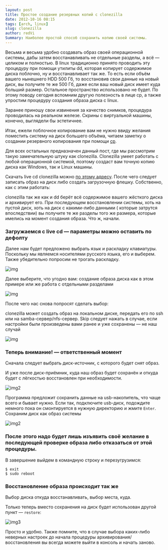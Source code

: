 ```yaml
---
layout: post
title: Простое создание резервных копий с clonezilla
date: 2012-10-16 08:15
tags: [arch, linux]
slug: clonezilla
author: redVi
Summary: Наиболее простой способ сохранить копию своей системы.
---
```


Весьма и весьма удобно создавать образ своей операционной системы, дабы затем восстанавливать не отдельные разделы, а всё — целиком и полностью. В linux традиционно принято проводить эту процедуру при помощи утилиты dd, которая копирует содержимое диска поблочно, ну и восстанавливает так же. То есть если объём вашего нынешнего HDD 500 Гб, то восстановив свои данные на новый диск, вы получите те же 500 Гб, даже если ваш новый диск имеет куда больший размер. Остальное пространство использовано не будет. По этому поводу сегодня вспомним другую полезность в лице cp, а также упростим процедуру создания образа диска с linux.


Заранее приношу свои извинения за качество снимков, процедура проводилась на реальном железе. Скрины с виртуальной машины, конечно, выглядели бы эстетичнее.

Итак, ежели поблочное копирование вам не нужно ввиду желания поместить систему на диск большего объёма, читаем заметку о создании резервного копирования при помощи [cp](http://www.unix-lab.org/posts/linux-on-hdd/).

Для всех остальных предназначен данный пост, где мы рассмотрим такую замечательную штуку как clonezilla. Clonezilla умеет работать с любой операционной системой, поэтому создаст вам точную копию диска как Windows, так и Linux машины.

Скачать live cd clonezilla можно [по этому адресу](http://clonezilla.org/downloads.php). После чего следует записать образ на диск либо создать загрузочную флешку. Собственно, как с этим работать:

clonezilla так же как и dd берёт всё содержимое вашего жёсткого диска и архивирует его. При последующем восстановлении системы, хоть на пустой диск, хоть на диск с какими-либо данными ( которые затрутся впоследствии) вы получите те же разделы того же размера, которые имелись на момент создания образа. Что ж, начали.


### Загружаемся с live cd — параметры можно оставить по дефолту

Далее нам будет предложено выбрать язык и раскладку клавиатуры. Поскольку мы являемся носителями русского языка, его и выберем. Также убедительно попросим не трогать раскладку.

![img](http://3.bp.blogspot.com/-053eQvEIivQ/UGUy1p3iQEI/AAAAAAAABj4/uh8D7ru8LEc/s1600/language.jpg)

Далее выберите, что угодно вам: создание образа диска как в этом примере или же работа с отдельными разделами

![img](http://3.bp.blogspot.com/-Tf2U24_pwBE/UGUy8DzAL-I/AAAAAAAABkA/fcVK1pWFOL8/s1600/clonezilla.jpg)

После чего нас снова попросят сделать выбор:

clonezilla может создать образ на локальном диске, передать его по ssh или на samba-сервер/nfs-сервер. Skip следует нажать в случае, если настройки были произведены вами ранее и уже сохранены — не наш случай

![img](http://4.bp.blogspot.com/-HCy8IbLWVZ0/UGUzDcQxP0I/AAAAAAAABkI/VOf5f3Y3V1w/s1600/local_dev.jpg)


### Теперь внимание! — ответственный момент

Сначала следует выбрать диск-источник, с которого будет снят образ.

И уже после диск-приёмник, куда наш образ будет сохранён и откуда будет с лёгкостью восстановлен при необходимости.

![img2](http://3.bp.blogspot.com/-u8XX9bapta0/UGUzOoZsq2I/AAAAAAAABkQ/T2a7gaxvC3o/s1600/sda.jpg)

Программа предложит сохранить данные на usb-накопитель, что чаще всего и бывает нужно. Если так, подключите usb-диск, подождите немного пока он смонтируется в нужную директорию и жмите `Enter`. Сохраним диск как образ системы

![img2](http://3.bp.blogspot.com/-52Ee6CrfqRc/UGUzWPAOlPI/AAAAAAAABkY/W85cr9I70x4/s1600/savedisk.jpg)


### После этого надо будет лишь изъявить своё желание в последующей проверке образа либо отказаться от этой процедуры.


В завершение выйдем в командную строку и перезугрузимся:

```console
$ exit
$ sudo reboot
```

### Восстановление образа происходит так же

Выбор диска откуда восстанавливать, выбор места, куда.

Только теперь вместо сохранения на диск будет использован другой пункт — `restore`:

![img3](http://2.bp.blogspot.com/-xO7bxANOtGo/UGUzjP3yo1I/AAAAAAAABkg/kEEl0oExGWY/s1600/restore.jpg)

 Просто и удобно. Также помните, что в случае выбора каких-либо неверных настроек до начала процедуры архивирования/восстановления вы всегда можете выйти в консоль и начать заново.
